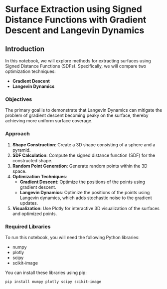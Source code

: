 # Surface Extraction using Signed Distance Functions with Gradient Descent and Langevin Dynamics

## Introduction

In this notebook, we will explore methods for extracting surfaces using Signed Distance Functions (SDFs). Specifically, we will compare two optimization techniques:
- **Gradient Descent**
- **Langevin Dynamics**

### Objectives

The primary goal is to demonstrate that Langevin Dynamics can mitigate the problem of gradient descent becoming peaky on the surface, thereby achieving more uniform surface coverage. 

### Approach

1. **Shape Construction**: Create a 3D shape consisting of a sphere and a pyramid.
2. **SDF Calculation**: Compute the signed distance function (SDF) for the constructed shape.
3. **Random Point Generation**: Generate random points within the 3D space.
4. **Optimization Techniques**:
    - **Gradient Descent**: Optimize the positions of the points using gradient descent.
    - **Langevin Dynamics**: Optimize the positions of the points using Langevin dynamics, which adds stochastic noise to the gradient updates.
5. **Visualization**: Use Plotly for interactive 3D visualization of the surfaces and optimized points.

### Required Libraries

To run this notebook, you will need the following Python libraries:
- numpy
- plotly
- scipy
- scikit-image

You can install these libraries using pip:
```bash
pip install numpy plotly scipy scikit-image
